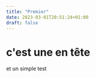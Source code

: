 ```yaml
---
title: "Premier"
date: 2023-03-01T20:51:24+01:00
draft: false
---
```



# c'est une en tête 

et un simple test
